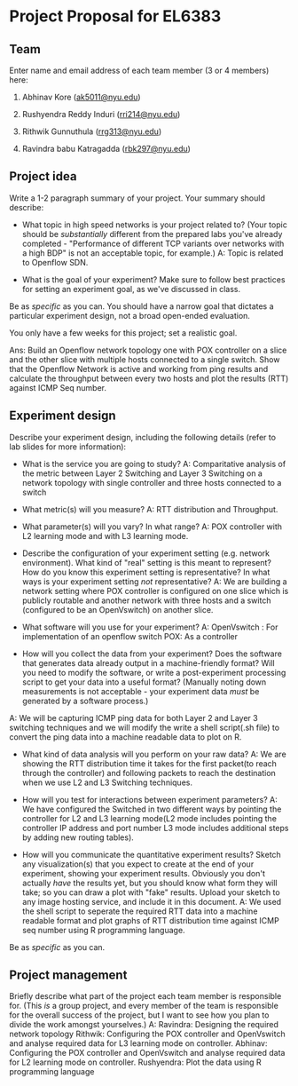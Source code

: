 Project Proposal for EL6383
===========================

## Team

Enter name and email address of each team member (3 or 4 members) here:

1. Abhinav Kore (ak5011@nyu.edu)

2. Rushyendra Reddy Induri (rri214@nyu.edu)

3. Rithwik Gunnuthula (rrg313@nyu.edu)

4. Ravindra babu Katragadda (rbk297@nyu.edu)



## Project idea

Write a 1-2 paragraph summary of your project. Your summary should describe:

* What topic in high speed networks is your project related to? (Your topic should be *substantially* different from the prepared labs you've already completed - "Performance of different TCP variants over networks with a high BDP" is not an acceptable topic, for example.)
A: Topic is related to Openflow SDN.

* What is the goal of your experiment? Make sure to follow best practices
for setting an experiment goal, as we've discussed in class.

Be as *specific* as you can. You should have a narrow goal that dictates
a particular experiment design, not a broad open-ended evaluation.

You only have a few weeks for this project; set a realistic goal.

Ans: Build an Openflow network topology one with POX controller on a slice and the other slice with multiple hosts connected to a single switch.
     Show that the Openflow Network is active and working from ping results and calculate the throughput between every two hosts and plot the results (RTT) against ICMP Seq number.

## Experiment design

Describe your experiment design, including the following details (refer to lab slides for more information):

* What is the service you are going to study?
A: Comparitative analysis of the metric between Layer 2 Switching and Layer 3 Switching on a network topology with single controller and three hosts connected to a switch

* What metric(s) will you measure?
A: RTT distribution and Throughput.

* What parameter(s) will you vary? In what range?
A: POX controller with L2 learning mode and with L3 learning mode.

* Describe the configuration of your experiment setting (e.g. network environment).
What kind of "real" setting is this meant to represent? How do you know this experiment setting is representative? In what ways is your experiment setting *not* representative?
A: We are building a network setting where POX controller is configured on one slice which is publicly routable and another network with three hosts
   and a switch (configured to be an OpenVswitch) on another slice.

* What software will you use for your experiment?
A: OpenVswitch : For implementation of an openflow switch
   POX: As a controller
   
* How will you collect the data from your experiment? Does the software that
generates data already output in a machine-friendly format? Will you need
to modify the software, or write a post-experiment processing script
to get your data into a useful format? (Manually noting down measurements
is not acceptable - your experiment data *must* be generated by a software
process.)

A: We will be capturing ICMP ping data for both Layer 2 and Layer 3 switching techniques and we will modify the write a shell script(.sh file) to convert the ping
   data into a machine readable data to plot on R.

* What kind of data analysis will you perform on your raw data?
A: We are showing the RTT distribution time it takes for the first packet(to reach through the controller) and following packets to reach the destination when
   we use L2 and L3 Switching techniques.

* How will you test for interactions between experiment parameters?
A: We have configured the Switched in two different ways by pointing the controller for L2 and L3 learning mode(L2 mode includes pointing the controller IP address and 
   port number L3 mode includes additional steps by adding new routing tables).

* How will you communicate the quantitative experiment results? Sketch any
visualization(s) that you expect to create at the end of your
experiment, showing your experiment results. Obviously you don't actually *have*
the results yet, but you should know what form they will take; so you can
draw a plot with "fake" results. Upload your sketch to any image hosting
service, and include it in this document.
A: We used the shell script to seperate the required RTT data into a machine readable format and plot graphs of RTT distribution time against ICMP seq number
   using R programming language.


Be as *specific* as you can.

## Project management

Briefly describe what part of the project each team member is responsible for.
(This *is* a group project, and every member of the team is responsible
for the overall success of the project, but I want to see how you plan to divide
the work amongst yourselves.)
A: Ravindra: Designing the required network topology
   Rithwik: Configuring the POX controller and OpenVswitch and analyse required data for L3 learning mode on controller.
   Abhinav: Configuring the POX controller and OpenVswitch and analyse required data for L2 learning mode on controller.
   Rushyendra: Plot the data using R programming language
